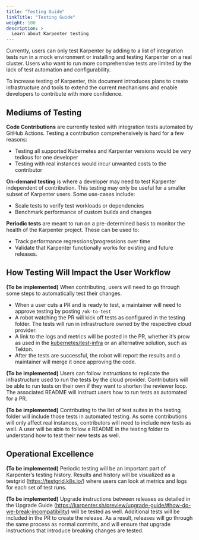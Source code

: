 ```yaml
---
title: "Testing Guide"
linkTitle: "Testing Guide"
weight: 100
description: >
  Learn about Karpenter testing
---
```

Currently, users can only test Karpenter by adding to a list of integration tests run in a mock environment or installing and testing Karpenter on a real cluster. Users who want to run more comprehensive tests are limited by the lack of test automation and configurability.

To increase testing of Karpenter, this document introduces plans to create infrastructure and tools to extend the current mechanisms and enable developers to contribute with more confidence.

## Mediums of Testing

__Code Contributions__ are currently tested with integration tests automated by GitHub Actions. Testing a contribution comprehensively is hard for a few reasons:

* Testing all supported Kubernetes and Karpenter versions would be very tedious for one developer
* Testing with real instances would incur unwanted costs to the contributor

__On-demand testing__ is where a developer may need to test Karpenter independent of contribution. This testing may only be useful for a smaller subset of Karpenter users. Some use-cases include:

* Scale tests to verify test workloads or dependencies
* Benchmark performance of custom builds and changes

__Periodic tests__ are meant to run on a pre-determined basis to monitor the health of the Karpenter project. These can be used to:

* Track performance regressions/progressions over time
* Validate that Karpenter functionally works for existing and future releases.

## How Testing Will Impact the User Workflow

__(To be implemented)__ When contributing, users will need to go through some steps to automatically test their changes.

* When a user cuts a PR and is ready to test, a maintainer will need to approve testing by posting `/ok-to-test`
* A robot watching the PR will kick off tests as configured in the testing folder. The tests will run in infrastructure owned by the respective cloud provider.
* A link to the logs and metrics will be posted in the PR, whether it’s prow as used in the [kubernetes/test-infra](https://github.com/kubernetes/test-infra) or an alternative solution, such as Tekton.
* After the tests are successful, the robot will report the results and a maintainer will merge it once approving the code.

__(To be implemented)__ Users can follow instructions to replicate the infrastructure used to run the tests by the cloud provider. Contributors will be able to run tests on their own if they want to shorten the reviewer loop. The associated README will instruct users how to run tests as automated for a PR.

__(To be implemented)__ Contributing to the list of test suites in the testing folder will include those tests in automated testing. As some contributions will only affect real instances, contributors will need to include new tests as well. A user will be able to follow a README in the testing folder to understand how to test their new tests as well.

## Operational Excellence

__(To be implemented)__ Periodic testing will be an important part of Karpenter’s testing history. Results and history will be visualized as a testgrid (https://testgrid.k8s.io/) where users can look at metrics and logs for each set of test runs.

__(To be implemented)__ Upgrade instructions between releases as detailed in the Upgrade Guide (https://karpenter.sh/preview/upgrade-guide/#how-do-we-break-incompatibility) will be tested as well. Additional tests will be included in the PR to create the release. As a result, releases will go through the same process as normal commits, and will ensure that upgrade instructions that introduce breaking changes are tested.
